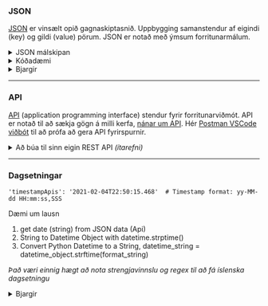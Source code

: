 ### JSON  
[JSON](https://realpython.com/python-json/) er vinsælt opið gagnaskiptasnið. Uppbygging samanstendur af eigindi (key) og gildi (value) pörum. JSON er notað með ýmsum forritunarmálum. 

<details>
<summary>JSON málskipan</summary>
<br>
  
 * key/value parasamband
 * {}, slaufusvigi eru utan um JSON object og innri objecta
 * key verður að vera með **tvöföldum gæsalöppum** og vera strengur
 * key/value parasambönd eru aðgreind með kommu
 * Ekki hægt að commenta í JSON skrá
 * JSON skráarsnið er með .json endingu
 * Þú getur notað JSONLint til að validate JSON. http://jsonlint.com/ 

</details>

<details>
<summary> Kóðadæmi</summary>
<br>

1. [JSON sýnidæmi](JSON/2_JSON_EXAMPLES.json)
1. [JSON í Dictionary](JSON/3_JsonToDictionary.py)
1. [Dictionary í JSON](JSON/4_dictionaryToJson.py)
1. [Að lesa úr JSON skrá](JSON/5_lesa_skra.py)
1. [Að skrifa í skrá](JSON/6_skrifaSkra.py)
1. [Að skrifa í JSON skrá](JSON/6_skrifa_Json_skra.py)
1. [Að lesa úr JSON skrá hýst á Github (https) með urllib](JSON/7_urllib_request.py)
1. [Að sækja JSON frá API](JSON/API.py) 

<!-- 
1. Flask: [Að skila JSON](JSON/Flask_return_JSON.py)
1. Flask: [Að skila JSON með Jsonify](JSON/jsonify.py)
1. [Að vinna úr dictionary sem kemur frá API](JSON/8_dictionary_API.py)
-->

</details>

<details>
<summary>Bjargir</summary>
<br>

* [JSON Support in Flask](https://tedboy.github.io/flask/interface_api.json_support.html#module-flask.json)
* [Python's urllib.request for HTTP Requests](https://realpython.com/urllib-request/)
* [Fixing the SSL CERTIFICATE_VERIFY_FAILED Error](https://realpython.com/urllib-request/#fixing-the-ssl-certificate_verify_failed-error), hér er dæmi um [kóðalausn](https://github.com/vefthroun/Vefforritun1/blob/main/Verkefni4/JSON/certifi_fix.PNG)
* [Working with JSON data](https://www.youtube.com/watch?v=9N6a-VLBa2I) _(YouTube)_
* [Append to JSON file using Python](https://www.geeksforgeeks.org/append-to-json-file-using-python/)
* [CRUD aðgerðir með dictionary](https://www.freecodecamp.org/news/everything-you-need-to-know-about-python-dictionaries/)
* [CRUD aðgerðir með JSON skrá](https://tecadmin.net/crud-operations-on-json-files-with-python/#google_vignette)
* [CRUD aðgerðir með Flask og JSON](https://github.com/oritzio/flask_crud_json)
* [REST API CRUD operations, beginners guide](https://medium.com/@mathur.danduprolu/building-restful-apis-with-flask-a-beginners-guide-to-crud-operations-part-2-7-4ff74083a3ee)

<!-- 
og [Certify](https://certifi.io/)
-->

</details>


---

### API
[API](https://www.youtube.com/watch?v=s7wmiS2mSXY) (application programming interface) stendur fyrir forritunarviðmót. API er notað til að sækja gögn á milli kerfa, [nánar um API](https://zapier.com/learn/apis/chapter-1-introduction-to-apis/). Hér [Postman VSCode viðbót](JSON/VSC_Postman/README.md) til að prófa að gera API fyrirspurnir.

<!--
> [xmltodict 0.13.0](https://pypi.org/project/xmltodict/) _Makes working with XML feel like you are working with JSON_
-->

<details>
<summary>Að búa til sinn eigin REST API <em>(ítarefni)</em></summary>
<br>
  
One of the most popular ways to build APIs is the REST architecture style. Python provides some great tools not only to get data from REST APIs but also to build your own Python REST APIs.
- [Python and REST APIs: Interacting With Web Services](https://realpython.com/api-integration-in-python/)
- [Creating Web APIs with Python and Flask](https://programminghistorian.org/en/lessons/creating-apis-with-python-and-flask)
- [REST API using Flask in 7 minutes](https://towardsdatascience.com/launch-your-own-rest-api-using-flask-python-in-7-minutes-c4373eb34239) 

</details>


---


### Dagsetningar 

`'timestampApis': '2021-02-04T22:50:15.468'  # Timestamp format: yy-MM-dd HH:mm:ss,SSS`

Dæmi um lausn 
1. get date (string) from JSON data (Api)
2. String to Datetime Object with datetime.strptime()
3. Convert Python Datetime to a String, datetime_string = datetime_object.strftime(format_string)

_Það væri einnig hægt að nota strengjavinnslu og regex til að fá íslenska dagsetningu_

<details>
<summary>Bjargir</summary>
<br>

- [Datetime timestamp](https://www.programiz.com/python-programming/datetime/timestamp-datetime)
- [How to properly use datetime in your Python code](https://medium.com/better-programming/demystifying-python-datetime-module-with-examples-352e6cc72efc)
- [Python Datetime Tutorial: Manipulate Times, Dates, and Time Spans](https://www.dataquest.io/blog/python-datetime-tutorial/)

</details>
